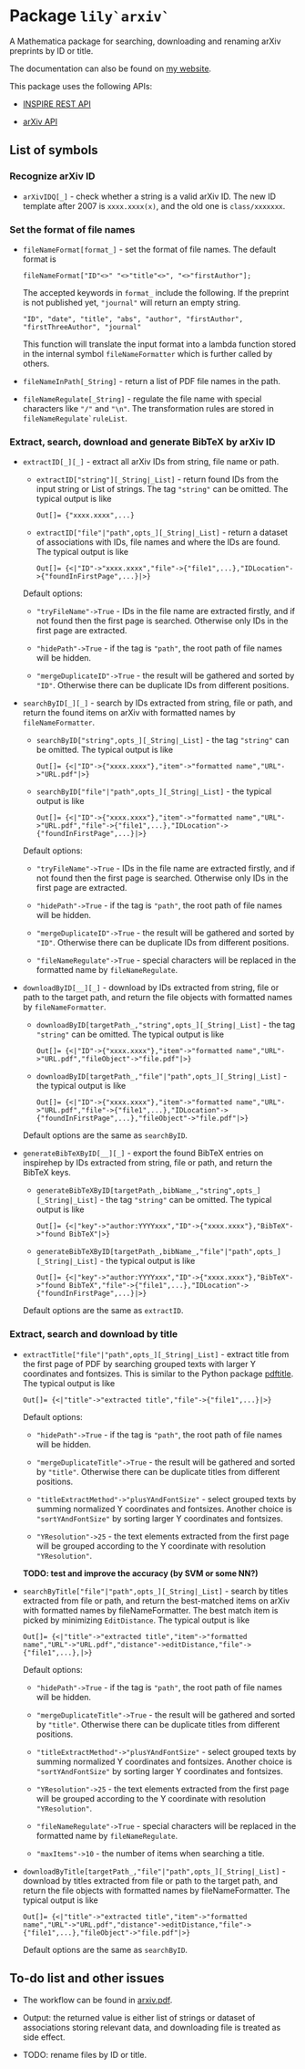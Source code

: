 # Package ``lily`arxiv` ``
A Mathematica package for searching, downloading and renaming arXiv preprints by ID or title.

The documentation can also be found on [my website](https://yuriever.github.io/symbolic/package-lily-arxiv/).

This package uses the following APIs:

* [INSPIRE REST API](https://github.com/inspirehep/rest-api-doc)

* [arXiv API](https://info.arxiv.org/help/api/index.html)

## List of symbols

### Recognize arXiv ID

* `arXivIDQ[_]` - check whether a string is a valid arXiv ID. 
    The new ID template after 2007 is `xxxx.xxxx(x)`, and the old one is `class/xxxxxxx`.

### Set the format of file names

* `fileNameFormat[format_]` - set the format of file names. The default format is 

    ``` wl
    fileNameFormat["ID"<>" "<>"title"<>", "<>"firstAuthor"];
    ```

    The accepted keywords in `format_` include the following. If the preprint is not published yet, `"journal"` will return an empty string.

    ``` wl
    "ID", "date", "title", "abs", "author", "firstAuthor", "firstThreeAuthor", "journal"
    ```

    This function will translate the input format into a lambda function stored in the internal symbol `fileNameFormatter` which is further called by others.

* `fileNameInPath[_String]` - return a list of PDF file names in the path.

* `fileNameRegulate[_String]` - regulate the file name with special characters like `"/"` and `"\n"`. The transformation rules are stored in ``fileNameRegulate`ruleList``.

### Extract, search, download and generate BibTeX by arXiv ID

* `extractID[_][_]` - extract all arXiv IDs from string, file name or path.
    
    * `extractID["string"][_String|_List]` - return found IDs from the input string or List of strings. The tag `"string"` can be omitted. The typical output is like

        ``` wl
        Out[]= {"xxxx.xxxx",...}
        ```

    * `extractID["file"|"path",opts_][_String|_List]` - return a dataset of associations with IDs, file names and where the IDs are found. The typical output is like
            
        ``` wl
        Out[]= {<|"ID"->"xxxx.xxxx","file"->{"file1",...},"IDLocation"->{"foundInFirstPage",...}|>}
        ```

    Default options:

    * `"tryFileName"->True` - IDs in the file name are extracted firstly, and if not found then the first page is searched. Otherwise only IDs in the first page are extracted.
    
    * `"hidePath"->True` - if the tag is `"path"`, the root path of file names will be hidden.

    * `"mergeDuplicateID"->True` - the result will be gathered and sorted by `"ID"`. Otherwise there can be duplicate IDs from different positions.

* `searchByID[_][_]` - search by IDs extracted from string, file or path, and return the found items on arXiv with formatted names by `fileNameFormatter`. 

    * `searchByID["string",opts_][_String|_List]` - the tag `"string"` can be omitted. The typical output is like

        ``` wl
        Out[]= {<|"ID"->{"xxxx.xxxx"},"item"->"formatted name","URL"->"URL.pdf"|>}
        ```

    * `searchByID["file"|"path",opts_][_String|_List]` - the typical output is like

        ``` wl
        Out[]= {<|"ID"->{"xxxx.xxxx"},"item"->"formatted name","URL"->"URL.pdf","file"->{"file1",...},"IDLocation"->{"foundInFirstPage",...}|>}
        ```

    Default options:

    * `"tryFileName"->True` - IDs in the file name are extracted firstly, and if not found then the first page is searched. Otherwise only IDs in the first page are extracted.

    * `"hidePath"->True` - if the tag is `"path"`, the root path of file names will be hidden.

    * `"mergeDuplicateID"->True` - the result will be gathered and sorted by `"ID"`. Otherwise there can be duplicate IDs from different positions.

    * `"fileNameRegulate"->True` - special characters will be replaced in the formatted name by `fileNameRegulate`.

* `downloadByID[__][_]` - download by IDs extracted from string, file or path to the target path, and return the file objects with formatted names by `fileNameFormatter`.

    * `downloadByID[targetPath_,"string",opts_][_String|_List]` - the tag `"string"` can be omitted. The typical output is like

        ``` wl
        Out[]= {<|"ID"->{"xxxx.xxxx"},"item"->"formatted name","URL"->"URL.pdf","fileObject"->"file.pdf"|>}
        ```

    * `downloadByID[targetPath_,"file"|"path",opts_][_String|_List]` - the typical output is like

        ``` wl
        Out[]= {<|"ID"->{"xxxx.xxxx"},"item"->"formatted name","URL"->"URL.pdf","file"->{"file1",...},"IDLocation"->{"foundInFirstPage",...},"fileObject"->"file.pdf"|>}
        ```

    Default options are the same as `searchByID`.

* `generateBibTeXByID[__][_]` - export the found BibTeX entries on inspirehep by IDs extracted from string, file or path, and return the BibTeX keys.

    * `generateBibTeXByID[targetPath_,bibName_,"string",opts_][_String|_List]` - the tag `"string"` can be omitted. The typical output is like

        ``` wl
        Out[]= {<|"key"->"author:YYYYxxx","ID"->{"xxxx.xxxx"},"BibTeX"->"found BibTeX"|>}
        ```

    * `generateBibTeXByID[targetPath_,bibName_,"file"|"path",opts_][_String|_List]` - the typical output is like

        ``` wl
        Out[]= {<|"key"->"author:YYYYxxx","ID"->{"xxxx.xxxx"},"BibTeX"->"found BibTeX","file"->{"file1",...},"IDLocation"->{"foundInFirstPage",...}|>}
        ```

    Default options are the same as `extractID`.

### Extract, search and download by title

* `extractTitle["file"|"path",opts_][_String|_List]` - extract title from the first page of PDF by searching grouped texts with larger Y coordinates and fontsizes. This is similar to the Python package [pdftitle](https://github.com/metebalci/pdftitle). The typical output is like 

    ``` wl
    Out[]= {<|"title"->"extracted title","file"->{"file1",...}|>}
    ```

    Default options:

    * `"hidePath"->True` - if the tag is `"path"`, the root path of file names will be hidden.
    
    * `"mergeDuplicateTitle"->True` - the result will be gathered and sorted by `"title"`. Otherwise there can be duplicate titles from different positions.

    * `"titleExtractMethod"->"plusYAndFontSize"` - select grouped texts by summing normalized Y coordinates and fontsizes. Another choice is `"sortYAndFontSize"` by sorting larger Y coordinates and fontsizes.

    * `"YResolution"->25` - the text elements extracted from the first page will be grouped according to the Y coordinate with resolution `"YResolution"`.

    __TODO: test and improve the accuracy (by SVM or some NN?)__

* `searchByTitle["file"|"path",opts_][_String|_List]` - search by titles extracted from file or path, and return the best-matched items on arXiv with formatted names by fileNameFormatter. The best match item is picked by minimizing `EditDistance`. The typical output is like 

    ``` wl
    Out[]= {<|"title"->"extracted title","item"->"formatted name","URL"->"URL.pdf","distance"->editDistance,"file"->{"file1",...},|>}
    ```

    Default options:

    * `"hidePath"->True` - if the tag is `"path"`, the root path of file names will be hidden.
    
    * `"mergeDuplicateTitle"->True` - the result will be gathered and sorted by `"title"`. Otherwise there can be duplicate titles from different positions.

    * `"titleExtractMethod"->"plusYAndFontSize"` - select grouped texts by summing normalized Y coordinates and fontsizes. Another choice is `"sortYAndFontSize"` by sorting larger Y coordinates and fontsizes.

    * `"YResolution"->25` - the text elements extracted from the first page will be grouped according to the Y coordinate with resolution `"YResolution"`.

    * `"fileNameRegulate"->True` - special characters will be replaced in the formatted name by `fileNameRegulate`.

    * `"maxItems"->10` - the number of items when searching a title.

* `downloadByTitle[targetPath_,"file"|"path",opts_][_String|_List]` - download by titles extracted from file or path to the target path, and return the file objects with formatted names by fileNameFormatter. The typical output is like 

    ``` wl
    Out[]= {<|"title"->"extracted title","item"->"formatted name","URL"->"URL.pdf","distance"->editDistance,"file"->{"file1",...},"fileObject"->"file.pdf"|>}
    ```

    Default options are the same as `searchByID`.


## To-do list and other issues

* The workflow can be found in [arxiv.pdf](https://github.com/yuriever/lily-arxiv/blob/main/arxiv/arxiv.pdf).

* Output: the returned value is either list of strings or dataset of associations storing relevant data, and downloading file is treated as side effect.

* TODO: rename files by ID or title.


